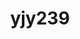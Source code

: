 ---
layout: article
title: yjy239
permalink: https://yjy239.github.io/
cover: /docs/assets/images/axure/page-single.jpg
---